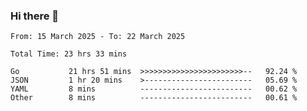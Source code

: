 ### Hi there 👋

<!--
**zhumeme/zhumeme** is a ✨ _special_ ✨ repository because its `README.md` (this file) appears on your GitHub profile.

Here are some ideas to get you started:

- 🔭 I’m currently working on ...
- 🌱 I’m currently learning ...
- 👯 I’m looking to collaborate on ...
- 🤔 I’m looking for help with ...
- 💬 Ask me about ...
- 📫 How to reach me: ...
- 😄 Pronouns: ...
- ⚡ Fun fact: ...
-->

<!--START_SECTION:waka-->

```all_time
From: 15 March 2025 - To: 22 March 2025

Total Time: 23 hrs 33 mins

Go           21 hrs 51 mins  >>>>>>>>>>>>>>>>>>>>>>>--   92.24 %
JSON         1 hr 20 mins    >------------------------   05.69 %
YAML         8 mins          -------------------------   00.62 %
Other        8 mins          -------------------------   00.61 %
```

<!--END_SECTION:waka-->
